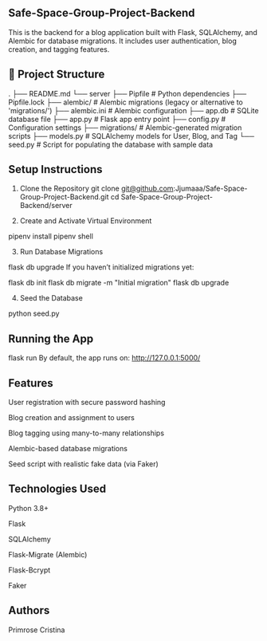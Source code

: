 ## Safe-Space-Group-Project-Backend

This is the backend for a blog application built with Flask, SQLAlchemy, and Alembic for database migrations. It includes user authentication, blog creation, and tagging features.

## 📁 Project Structure

.
├── README.md
└── server
├── Pipfile # Python dependencies
├── Pipfile.lock
├── alembic/ # Alembic migrations (legacy or alternative to 'migrations/')
├── alembic.ini # Alembic configuration
├── app.db # SQLite database file
├── app.py # Flask app entry point
├── config.py # Configuration settings
├── migrations/ # Alembic-generated migration scripts
├── models.py # SQLAlchemy models for User, Blog, and Tag
└── seed.py # Script for populating the database with sample data



## Setup Instructions

1. Clone the Repository
git clone git@github.com:Jjumaaa/Safe-Space-Group-Project-Backend.git
cd Safe-Space-Group-Project-Backend/server

2. Create and Activate Virtual Environment

pipenv install
pipenv shell

3. Run Database Migrations

flask db upgrade
If you haven’t initialized migrations yet:

flask db init
flask db migrate -m "Initial migration"
flask db upgrade

4. Seed the Database

python seed.py
 ## Running the App

flask run
By default, the app runs on:
http://127.0.0.1:5000/

## Features
User registration with secure password hashing

Blog creation and assignment to users

Blog tagging using many-to-many relationships

Alembic-based database migrations

Seed script with realistic fake data (via Faker)

 ## Technologies Used
Python 3.8+

Flask

SQLAlchemy

Flask-Migrate (Alembic)

Flask-Bcrypt

Faker

## Authors
Primrose 
Cristina
